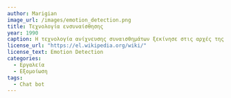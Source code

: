 ```yaml
---
author: Marigian
image_url: /images/emotion_detection.png
title: Τεχνολογία ενσυναίσθησης 
year: 1990
caption: Η τεχνολογία ανίχνευσης συναισθημάτων ξεκίνησε στις αρχές της δεκαετίας του 1990, όταν οι ερευνητές ανέπτυξαν συστήματα που βασίζονται σε υπολογιστές για την ανάλυση των εκφράσεων του προσώπου, εμπνευσμένα από το σύστημα κωδικοποίησης της δράσης του προσώπου (Facial Action Coding System - FACS) που δημιούργησαν οι Paul Ekman και Wallace Friesen. Αρχικά σχεδιασμένο για την υγειονομική περίθαλψη και την ψυχική ευεξία, βοήθησε τους θεραπευτές να εντοπίζουν τα συναισθήματα και βοήθησε τα άτομα με αυτισμό να ερμηνεύουν τις κοινωνικές ενδείξεις.Με την πάροδο του χρόνου, επεκτάθηκε στην εξυπηρέτηση πελατών, την εκπαίδευση και τα wearables, επιτρέποντας στις συσκευές να παρακολουθούν το άγχος, να μετράνε τη δέσμευση και να προσαρμόζουν τις αλληλεπιδράσεις με βάση τη διάθεση του χρήστη. Ενώ έχει βελτιώσει τις αλληλεπιδράσεις ανθρώπου-υπολογιστή καθιστώντας τα συστήματα πιο ενσυναίσθητα και εξατομικευμένα, οι ανησυχίες σχετικά με την προστασία της ιδιωτικής ζωής και την κακή χρήση παραμένουν σημαντικές προκλήσεις. Παρόλα αυτά, η ανίχνευση συναισθημάτων αποτελεί ένα βήμα προς μια πιο διαισθητική και ανθρωποκεντρική τεχνολογία.
license_url: "https://el.wikipedia.org/wiki/" 
license_text: Emotion Detection
categories:
  - Εργαλεία
  - Εξομοίωση
tags:
  - Chat bot
---
```

